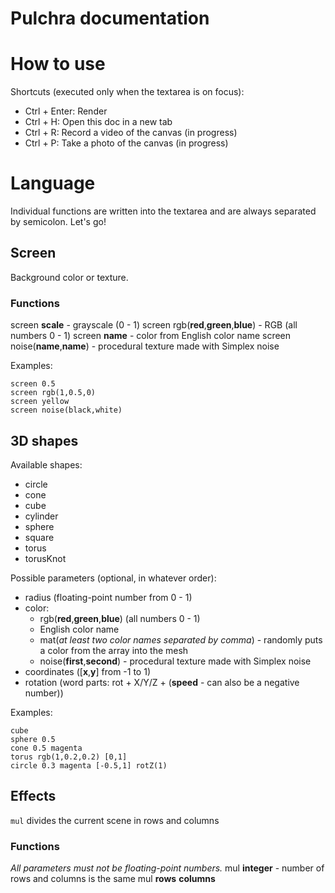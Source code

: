 # Pulchra documentation
# How to use
Shortcuts (executed only when the textarea is on focus):
- Ctrl + Enter: Render 
- Ctrl + H: Open this doc in a new tab
- Ctrl + R: Record a video of the canvas (in progress)
- Ctrl + P: Take a photo of the canvas (in progress)
# Language
Individual functions are written into the textarea and are always separated by semicolon.
Let's go!
## Screen
Background color or texture.
### Functions

screen **scale** - grayscale (0 - 1)
screen rgb(**red**,**green**,**blue**) - RGB (all numbers 0 - 1)
screen **name** - color from English color name
screen noise(**name**,**name**) - procedural texture made with Simplex noise

Examples:
```
screen 0.5
screen rgb(1,0.5,0)
screen yellow
screen noise(black,white)
```
## 3D shapes
Available shapes:
- circle
- cone
- cube
- cylinder
- sphere
- square
- torus
- torusKnot

Possible parameters (optional, in whatever order):
- radius (floating-point number from 0 - 1)
- color: 
  - rgb(**red**,**green**,**blue**)  (all numbers 0 - 1)
  - English color name
  - mat(*at least two color names separated by comma*) - randomly puts a color from the array into the mesh
  - noise(**first**,**second**) - procedural texture made with Simplex noise
- coordinates ([**x**,**y**] from -1 to 1)
- rotation (word parts: rot + X/Y/Z + (**speed** - can also be a negative number))

Examples:
```
cube
sphere 0.5
cone 0.5 magenta
torus rgb(1,0.2,0.2) [0,1]
circle 0.3 magenta [-0.5,1] rotZ(1) 
```
## Effects
`mul` divides the current scene in rows and columns
### Functions
*All parameters must not be floating-point numbers.*
mul **integer** - number of rows and columns is the same
mul **rows** **columns**

